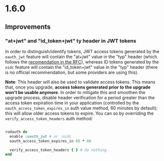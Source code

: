 # 1.6.0

## Improvements

### "at+jwt" and "id_token+jwt" ty header in JWT tokens

In order to distinguish/identify tokens, JWT access tokens generated by the `oauth_jwt` feature will contain the "at+jwt" value in the "typ" header (which follows the [recomendation in the RFC](https://datatracker.ietf.org/doc/html/rfc9068#section-2.1)), whereas ID tokens generated by the `oidc` feature will contain the "id_token+jwt" value in the "typ" header (there is no official recommendation, but some providers are using this).

**Note**: This header will also be used to validate access tokens. This means that, once you upgrade, **access tokens generated prior to the upgrade won't be usable anymore**. In order to mitigate this and smoothen the upgrade process, disable header verification for a period greater than the access token expiration time in your application (controlled by the `oauth_access_token_expires_in` auth value method, 60 minutes by default); this will allow older access tokens to expire. You can so by overriding the `verify_access_token_headers` auth method:

```ruby

rodauth do
  enable :oauth_jwt # or :oidc
  oauth_access_token_expires_in 60 * 60

  verify_access_token_headers { } # do nothing
end

